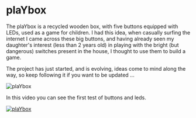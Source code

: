 # plaYbox

The plaYbox is a recycled wooden box, with five buttons equipped with LEDs, used as a game for children.
I had this idea, when casually surfing the internet I came across these big buttons, and having already seen my daughter's interest (less than 2 years old) in playing with the bright (but dangerous) switches present in the house, I thought to use them to build a game.

The project has just started, and is evolving, ideas come to mind along the way, so keep following it if you want to be updated ...

![plaYbox](media/plaYbox.png)

In this video you can see the first test of buttons and leds.

[![plaYbox](http://img.youtube.com/vi/BOs1SQlVit8/0.jpg)](http://www.youtube.com/watch?v=BOs1SQlVit8 "")